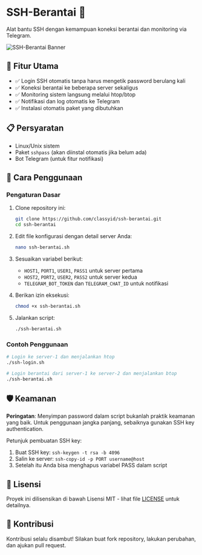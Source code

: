 # SSH-Berantai 🚀

Alat bantu SSH dengan kemampuan koneksi berantai dan monitoring via Telegram.

![SSH-Berantai Banner](https://blog.classy.id/upload/gambar_berita/2257e285f30e3bceccfaa835f3f59324_20250321081523.jpeg)

## 🌟 Fitur Utama

- ✅ Login SSH otomatis tanpa harus mengetik password berulang kali
- ✅ Koneksi berantai ke beberapa server sekaligus
- ✅ Monitoring sistem langsung melalui htop/btop
- ✅ Notifikasi dan log otomatis ke Telegram
- ✅ Instalasi otomatis paket yang dibutuhkan

## 📋 Persyaratan

- Linux/Unix sistem
- Paket `sshpass` (akan diinstal otomatis jika belum ada)
- Bot Telegram (untuk fitur notifikasi)

## 🔧 Cara Penggunaan

### Pengaturan Dasar

1. Clone repository ini:
   ```bash
   git clone https://github.com/classyid/ssh-berantai.git
   cd ssh-berantai
   
2. Edit file konfigurasi dengan detail server Anda:
   ```bash
   nano ssh-berantai.sh
   ```

3. Sesuaikan variabel berikut:
   - `HOST1`, `PORT1`, `USER1`, `PASS1` untuk server pertama
   - `HOST2`, `PORT2`, `USER2`, `PASS2` untuk server kedua
   - `TELEGRAM_BOT_TOKEN` dan `TELEGRAM_CHAT_ID` untuk notifikasi

4. Berikan izin eksekusi:
   ```bash
   chmod +x ssh-berantai.sh
   ```

5. Jalankan script:
   ```bash
   ./ssh-berantai.sh
   ```

### Contoh Penggunaan

```bash
# Login ke server-1 dan menjalankan htop
./ssh-login.sh

# Login berantai dari server-1 ke server-2 dan menjalankan btop
./ssh-berantai.sh
```

## 🛡️ Keamanan

**Peringatan**: Menyimpan password dalam script bukanlah praktik keamanan yang baik. Untuk penggunaan jangka panjang, sebaiknya gunakan SSH key authentication.

Petunjuk pembuatan SSH key:
1. Buat SSH key: `ssh-keygen -t rsa -b 4096`
2. Salin ke server: `ssh-copy-id -p PORT username@host`
3. Setelah itu Anda bisa menghapus variabel PASS dalam script

## 📜 Lisensi

Proyek ini dilisensikan di bawah Lisensi MIT - lihat file [LICENSE](LICENSE) untuk detailnya.

## 🤝 Kontribusi

Kontribusi selalu disambut! Silakan buat fork repository, lakukan perubahan, dan ajukan pull request.
```
